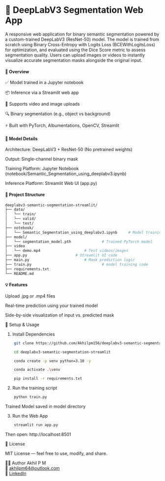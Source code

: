 # 🧠 DeepLabV3 Segmentation Web App

A responsive web application for binary semantic segmentation powered by a custom-trained DeepLabV3 (ResNet-50) model. The model is trained from scratch using Binary Cross-Entropy with Logits Loss (BCEWithLogitsLoss) for optimization, and evaluated using the Dice Score metric to assess segmentation quality. Users can upload images or videos to instantly visualize accurate segmentation masks alongside the original input.


#### 📌 Overview
✅ Model trained in a Jupyter notebook

📦 Inference via a Streamlit web app

🎥 Supports video and image uploads

🔍 Binary segmentation (e.g., object vs background)

⚡ Built with PyTorch, Albumentations, OpenCV, Streamlit


#### 🧠 Model Details
Architecture: DeepLabV3 + ResNet-50 (No pretrained weights)

Output: Single-channel binary mask

Training Platform: Jupyter Notebook (notebook/Semantic_Segmentation_using_deeplabv3.ipynb)

Inference Platform: Streamlit Web UI (app.py)


#### 📂 Project Structure

```bash
deeplabv3-semantic-segmentation-streamlit/
├── data/
│   └── train/
│   └── valid/
│   └── test/
├── notebook/
│   └── Semantic_Segmentation_using_deeplabv3.ipynb     # Model training code
├── model/
│   └── segmentation_model.pth     			# Trained PyTorch model                   			
├── video
│   └── demo.mp4					# Test videos/images
├── app.py						# Streamlit UI code 
├── main.py   						# Mask prediction logic
├── train.py                 				# model training code                     			
├── requirements.txt
└── README.md
```
#### 💡 Features
Upload .jpg or .mp4 files

Real-time prediction using your trained model

Side-by-side visualization of input vs. predicted mask

🔧 Setup & Usage

1. Install Dependencies

```bash
	git clone https://github.com/Akhilpm156/deeplabv3-semantic-segmentation-streamlit.git
```
```bash
	cd deeplabv3-semantic-segmentation-streamlit
```
```bash
	conda create -p venv python=3.10 -y
```	
```bash
	conda activate .\venv
```	
```bash
	pip install -r requirements.txt
```
2. Run the training script
```bash
	python train.py
```
Trained Model saved in model directory

3. Run the Web App
```bash
	streamlit run app.py
```
Then open: http://localhost:8501

📝 License

MIT License — feel free to use, modify, and share.

🙋‍♂️ Author
Akhil P M<br>
📧 akhilpm64@outlook.com<br>
🔗 [LinkedIn](https://www.linkedin.com/in/akhil-p-m-614b53295)

